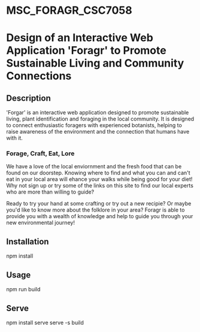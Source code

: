 # MSC_FORAGR_CSC7058

# Design of an Interactive Web Application 'Foragr' to Promote Sustainable Living and Community Connections

## Description

'Forgar' is an interactive web application designed to promote sustainable living, plant identification and foraging in the local community. It is designed to connect enthusiastic foragers with experienced botanists, helping to raise awareness of the environment and the connection that humans have with it.

### Forage, Craft, Eat, Lore

We have a love of the local enviornment and the fresh food that can be found on our doorstep. Knowing where to find and what you can and can't eat in your local area will ehance your walks while being good for your diet! Why not sign up or try some of the links on this site to find our local experts who are more than willing to guide?

Ready to try your hand at some crafting or try out a new recipie? Or maybe you'd like to know more about the folklore in your area? Foragr is able to provide you with a wealth of knowledge and help to guide you through your new environmental journey!

## Installation

npm install

## Usage

npm run build

## Serve

npm install serve
serve -s build